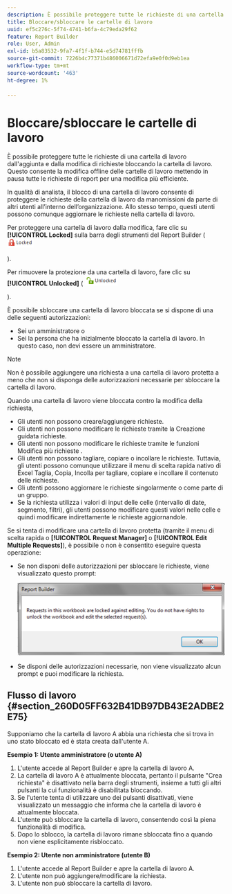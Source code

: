 ```yaml
---
description: È possibile proteggere tutte le richieste di una cartella di lavoro dall'aggiunta e dalla modifica di richieste bloccando la cartella di lavoro. Questo consente la modifica offline delle cartelle di lavoro mettendo in pausa tutte le richieste di report per una modifica più efficiente.
title: Bloccare/sbloccare le cartelle di lavoro
uuid: ef5c276c-5f74-4741-b6fa-4c79eda29f62
feature: Report Builder
role: User, Admin
exl-id: b5a83532-9fa7-4f1f-b744-e5d74781fffb
source-git-commit: 7226b4c77371b486006671d72efa9e0f0d9eb1ea
workflow-type: tm+mt
source-wordcount: '463'
ht-degree: 1%

---
```


# Bloccare/sbloccare le cartelle di lavoro

È possibile proteggere tutte le richieste di una cartella di lavoro dall&#39;aggiunta e dalla modifica di richieste bloccando la cartella di lavoro. Questo consente la modifica offline delle cartelle di lavoro mettendo in pausa tutte le richieste di report per una modifica più efficiente.

In qualità di analista, il blocco di una cartella di lavoro consente di proteggere le richieste della cartella di lavoro da manomissioni da parte di altri utenti all’interno dell’organizzazione. Allo stesso tempo, questi utenti possono comunque aggiornare le richieste nella cartella di lavoro.

Per proteggere una cartella di lavoro dalla modifica, fare clic su **[!UICONTROL Locked]** sulla barra degli strumenti del Report Builder ( ![](assets/locked_icon.png)

).

Per rimuovere la protezione da una cartella di lavoro, fare clic su **[!UICONTROL Unlocked]** ( ![](assets/unlocked_icon.png)

).

È possibile sbloccare una cartella di lavoro bloccata se si dispone di una delle seguenti autorizzazioni:

* Sei un amministratore o
* Sei la persona che ha inizialmente bloccato la cartella di lavoro. In questo caso, non devi essere un amministratore.

>[!NOTE]
>
>Non è possibile aggiungere una richiesta a una cartella di lavoro protetta a meno che non si disponga delle autorizzazioni necessarie per sbloccare la cartella di lavoro.

Quando una cartella di lavoro viene bloccata contro la modifica della richiesta,

* Gli utenti non possono creare/aggiungere richieste.
* Gli utenti non possono modificare le richieste tramite la Creazione guidata richieste.
* Gli utenti non possono modificare le richieste tramite le funzioni Modifica più richieste .
* Gli utenti non possono tagliare, copiare o incollare le richieste. Tuttavia, gli utenti possono comunque utilizzare il menu di scelta rapida nativo di Excel Taglia, Copia, Incolla per tagliare, copiare e incollare il contenuto delle richieste.
* Gli utenti possono aggiornare le richieste singolarmente o come parte di un gruppo.
* Se la richiesta utilizza i valori di input delle celle (intervallo di date, segmento, filtri), gli utenti possono modificare questi valori nelle celle e quindi modificare indirettamente le richieste aggiornandole.

Se si tenta di modificare una cartella di lavoro protetta (tramite il menu di scelta rapida o **[!UICONTROL Request Manager]** o **[!UICONTROL Edit Multiple Requests]**), è possibile o non è consentito eseguire questa operazione:

* Se non disponi delle autorizzazioni per sbloccare le richieste, viene visualizzato questo prompt:

   ![](assets/locked_workbook_error.png)

* Se disponi delle autorizzazioni necessarie, non viene visualizzato alcun prompt e puoi modificare la richiesta.

## Flusso di lavoro {#section_260D05FF632B41DB97DB43E2ADBE2E75}

Supponiamo che la cartella di lavoro A abbia una richiesta che si trova in uno stato bloccato ed è stata creata dall&#39;utente A.

**Esempio 1: Utente amministratore (o utente A)**

1. L&#39;utente accede al Report Builder e apre la cartella di lavoro A.
1. La cartella di lavoro A è attualmente bloccata, pertanto il pulsante &quot;Crea richiesta&quot; è disattivato nella barra degli strumenti, insieme a tutti gli altri pulsanti la cui funzionalità è disabilitata bloccando.
1. Se l&#39;utente tenta di utilizzare uno dei pulsanti disattivati, viene visualizzato un messaggio che informa che la cartella di lavoro è attualmente bloccata.
1. L&#39;utente può sbloccare la cartella di lavoro, consentendo così la piena funzionalità di modifica.
1. Dopo lo sblocco, la cartella di lavoro rimane sbloccata fino a quando non viene esplicitamente risbloccato.

**Esempio 2: Utente non amministratore (utente B)**

1. L&#39;utente accede al Report Builder e apre la cartella di lavoro A.
1. L&#39;utente non può aggiungere/modificare la richiesta.
1. L&#39;utente non può sbloccare la cartella di lavoro.
